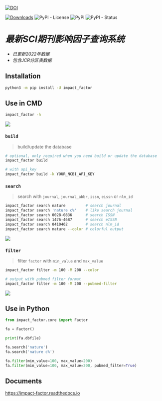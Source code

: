 [![DOI](https://zenodo.org/badge/DOI/10.5281/zenodo.7539859.svg)](https://doi.org/10.5281/zenodo.7539859)

[![Downloads](https://pepy.tech/badge/impact-factor)](https://pepy.tech/project/impact-factor)
![PyPI - License](https://img.shields.io/pypi/l/mi?style=plastic)
![PyPI](https://img.shields.io/pypi/v/impact_factor)
![PyPI - Status](https://img.shields.io/pypi/status/impact_factor)


# ***最新SCI期刊影响因子查询系统***
- *已更新2022年数据*
- *包含JCR分区表数据*

## Installation
```bash
python3 -m pip install -U impact_factor
```

## Use in CMD
```bash
impact_factor -h
```
![](https://suqingdong.github.io/impact_factor/src/help.png)

### `build`
> build/update the database

```bash
# optional, only required when you need build or update the database
impact_factor build

# with api_key
impact_factor build -k YOUR_NCBI_API_KEY
```

### `search`
> search with `journal`, `journal_abbr`, `issn`, `eissn` or `nlm_id`

```bash
impact_factor search nature         # search journal
impact_factor search 'nature c%'    # like search journal
impact_factor search 0028-0836      # search ISSN
impact_factor search 1476-4687      # search eISSN
impact_factor search 0410462        # search nlm_id
impact_factor search nature --color # colorful output
```

![](https://suqingdong.github.io/impact_factor/src/search.png)

### `filter`
> filter `factor` with `min_value` and `max_value`

```bash
impact_factor filter -m 100 -M 200 --color

# output with pubmed filter format
impact_factor filter -m 100 -M 200 --pubmed-filter
```

![](https://suqingdong.github.io/impact_factor/src/filter.png)

## Use in Python
```python
from impact_factor.core import Factor

fa = Factor()

print(fa.dbfile)

fa.search('nature')
fa.search('nature c%')

fa.filter(min_value=100, max_value=200)
fa.filter(min_value=100, max_value=200, pubmed_filter=True)
```

## Documents
https://impact-factor.readthedocs.io

